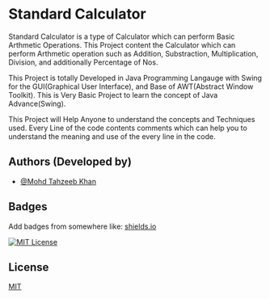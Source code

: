 
# Standard Calculator

Standard Calculator is a type of Calculator which can perform Basic Arthmetic Operations. This Project content the Calculator which can perform Arthmetic operation such as Addition, Substraction, Multiplication, Division, and additionally Percentage of Nos. 

This Project is totally Developed in Java Programming Langauge with Swing for the GUI(Graphical User Interface), and Base of AWT(Abstract Window Toolkit). This is Very Basic Project to learn the concept of Java Advance(Swing). 

This Project will Help Anyone to understand the concepts and Techniques used. Every Line of the code contents comments which can help you to understand the meaning and use of the every line in the code. 


## Authors (Developed by)

- [@Mohd Tahzeeb Khan](https://www.github.com/Tahzeeb-web-py)


## Badges

Add badges from somewhere like: [shields.io](https://shields.io/)

[![MIT License](https://img.shields.io/badge/License-MIT-green.svg)](https://choosealicense.com/licenses/mit/)



## License

[MIT](https://choosealicense.com/licenses/mit/)
